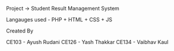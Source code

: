 Project -> Student Result Management System

Langauges used - PHP + HTML + CSS + JS

Created By 

CE103 - Ayush Rudani 
CE126 - Yash Thakkar 
CE134 - Vaibhav Kaul
